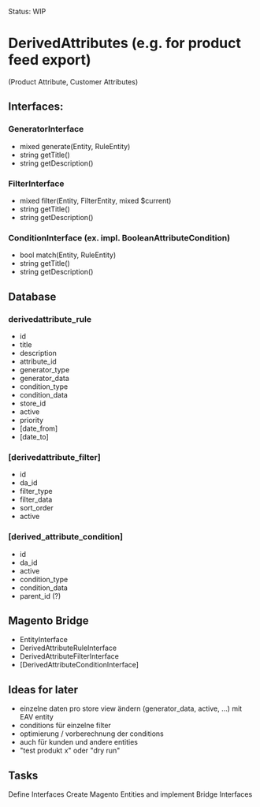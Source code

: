 Status: WIP

DerivedAttributes (e.g. for product feed export)
================================================

(Product Attribute, Customer Attributes) 

Interfaces:
-----------

### GeneratorInterface
 - mixed generate(Entity, RuleEntity)
 - string getTitle()
 - string getDescription()

### FilterInterface
 - mixed filter(Entity, FilterEntity, mixed $current)
 - string getTitle()
 - string getDescription()

### ConditionInterface (ex. impl. BooleanAttributeCondition)
 - bool match(Entity, RuleEntity)
 - string getTitle()
 - string getDescription()


Database
--------

### derivedattribute_rule
  - id
  - title
  - description
  - attribute_id
  - generator_type
  - generator_data
  - condition_type
  - condition_data
  - store_id
  - active
  - priority
  - [date_from]
  - [date_to]
  
### [derivedattribute_filter]
  - id
  - da_id
  - filter_type
  - filter_data
  - sort_order
  - active

### [derived_attribute_condition]
  - id
  - da_id
  - active
  - condition_type
  - condition_data
  - parent_id (?)


Magento Bridge
--------------

- EntityInterface
- DerivedAttributeRuleInterface
- DerivedAttributeFilterInterface
- [DerivedAttributeConditionInterface]


Ideas for later
---

- einzelne daten pro store view ändern (generator_data, active, ...) mit EAV entity
- conditions für einzelne filter
- optimierung / vorberechnung der conditions
- auch für kunden und andere entities
- "test produkt x" oder "dry run"


Tasks
---
Define Interfaces
Create Magento Entities and implement Bridge Interfaces